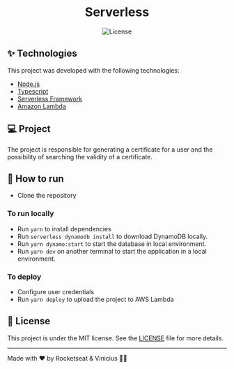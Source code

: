 <h1 align="center">Serverless</h1>

<p align="center">
  <img alt="License" src="https://img.shields.io/static/v1?label=license&message=MIT&color=8257E5&labelColor=000000">

<br>

## ✨ Technologies

This project was developed with the following technologies:

- [Node.js](https://nodejs.org/en/)
- [Typescript](https://www.typescriptlang.org/)
- [Serverless Framework](serverless.com/)
- [Amazon Lambda](https://aws.amazon.com/pt/lambda/)

## 💻 Project

The project is responsible for generating a certificate for a user and the possibility of searching the validity of a certificate.

## 🚀 How to run

- Clone the repository

### To run locally

- Run `yarn` to install dependencies
- Run `serverless dynamodb install` to download DynamoDB locally.
- Run `yarn dynamo:start` to start the database in local environment.
- Run `yarn dev` on another terminal to start the application in a local environment.

### To deploy

- Configure user credentials
- Run `yarn deploy` to upload the project to AWS Lambda

## 📄 License

This project is under the MIT license. See the [LICENSE](LICENSE.md) file for more details.

---

Made with ♥ by Rocketseat & Vinicius 👋🏻